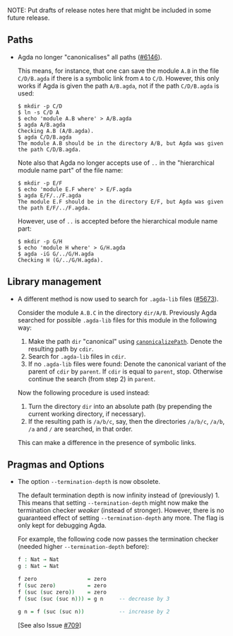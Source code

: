 NOTE: Put drafts of release notes here that might be included in some
future release.

Paths
-----

* Agda no longer "canonicalises" all paths
  ([#6146](https://github.com/agda/agda/issues/6146)).

  This means, for instance, that one can save the module `A.B` in
  the file `C/D/B.agda` if there is a symbolic link from `A` to `C/D`.
  However, this only works if Agda is given the path `A/B.agda`, not
  if the path `C/D/B.agda` is used:
  ```
  $ mkdir -p C/D
  $ ln -s C/D A
  $ echo 'module A.B where' > A/B.agda
  $ agda A/B.agda
  Checking A.B (A/B.agda).
  $ agda C/D/B.agda
  The module A.B should be in the directory A/B, but Agda was given
  the path C/D/B.agda.
  ```
  Note also that Agda no longer accepts use of `..` in the
  "hierarchical module name part" of the file name:
  ```
  $ mkdir -p E/F
  $ echo 'module E.F where' > E/F.agda
  $ agda E/F/../F.agda
  The module E.F should be in the directory E/F, but Agda was given
  the path E/F/../F.agda.
  ```
  However, use of `..` is accepted before the hierarchical module name
  part:
  ```
  $ mkdir -p G/H
  $ echo 'module H where' > G/H.agda
  $ agda -iG G/../G/H.agda
  Checking H (G/../G/H.agda).
  ```

Library management
------------------

* A different method is now used to search for `.agda-lib` files
  ([#5673](https://github.com/agda/agda/issues/5673)).

  Consider the module `A.B.C` in the directory `dir/A/B`. Previously
  Agda searched for possible `.agda-lib` files for this module in the
  following way:
  1. Make the path `dir` "canonical" using
     [`canonicalizePath`](https://hackage.haskell.org/package/directory-1.3.8.0/docs/System-Directory.html#v:canonicalizePath).
     Denote the resulting path by `cdir`.
  2. Search for `.agda-lib` files in `cdir`.
  3. If no `.agda-lib` files were found: Denote the canonical variant
     of the parent of `cdir` by `parent`. If `cdir` is equal to
     `parent`, stop. Otherwise continue the search (from step 2) in
     `parent`.

  Now the following procedure is used instead:
  1. Turn the directory `dir` into an absolute path (by prepending the
     current working directory, if necessary).
  2. If the resulting path is `/a/b/c`, say, then the directories
     `/a/b/c`, `/a/b`, `/a` and `/` are searched, in that order.

  This can make a difference in the presence of symbolic links.

Pragmas and Options
-------------------

* The option `--termination-depth` is now obsolete.

  The default termination depth is now infinity instead of
  (previously) 1.  This means that setting `--termination-depth` might
  now make the termination checker *weaker* (instead of stronger).
  However, there is no guaranteed effect of setting
  `--termination-depth` any more.  The flag is only kept for debugging
  Agda.

  For example, the following code now passes the termination checker
  (needed higher `--termination-depth` before):

  ```agda
  f : Nat → Nat
  g : Nat → Nat

  f zero                = zero
  f (suc zero)          = zero
  f (suc (suc zero))    = zero
  f (suc (suc (suc n))) = g n     -- decrease by 3

  g n = f (suc (suc n))           -- increase by 2
  ```

  [See also Issue [#709](https://github.com/agda/agda/issues/709)]
